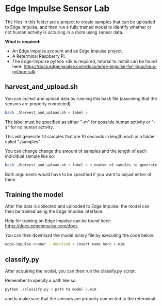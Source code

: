 # Edge Impulse Sensor Lab
The files in this folder are a project to create samples that can be uploaded to Edge Impulse, and then run a fully trained model to identify whether or not human activity is occuring in a room using sensor data.

**What is required:**
- An Edge Impulse account and an Edge Impulse project.
- A Reterminal Raspberry Pi.
- The Edge-Impulse python sdk is required, tutorial to install can be found here: https://docs.edgeimpulse.com/docs/edge-impulse-for-linux/linux-python-sdk

## harvest_and_upload.sh
You can collect and upload data by running this bash file (assuming that the sensors are properly connected).
```bash
bash ./harvest_and_upload.sh < label >
```
The label must be specified as either "-m" for possible human activity or "-s" for no human activity.

This will generate 10 samples that are 10 seconds in length each in a folder caled "./samples"

You can change change the amount of samples and the length of each individual sample like so:
```bash
bash ./harvest_and_upload.sh < label > < number of samples to generate > < length of seconds >
```
Both arguments would have to be specified if you want to adjust either of them.
## Training the model
After the data is collected and uploaded to Edge Impulse: the model can then be trained using the Edge Impulse interface.

Help for training on Edge Impulse can be found here: https://docs.edgeimpulse.com/docs

You can then download the model binary file by executing the code below:
```bash
edge-impulse-runner --download < insert name here >.eim
```

## classify.py
After acquiring the model, you can then run the classify.py script.

Remember to specify a path like so:
```bash
python ./classify.py < path to model >.eim
```
and to make sure that the sensors are properly connected to the reterminal.


